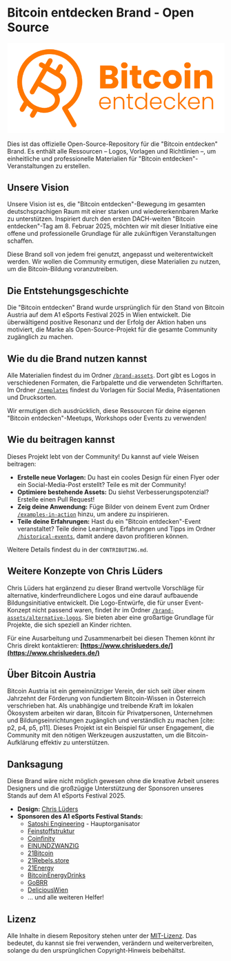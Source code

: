 # Bitcoin entdecken Brand - Open Source

![Bitcoin-Entdecken-Logo-orange](brand-assets/logo/Bitcoin-Entdecken-Logo-orange.png)

Dies ist das offizielle Open-Source-Repository für die "Bitcoin entdecken" Brand. Es enthält alle Ressourcen – Logos, Vorlagen und Richtlinien –, um einheitliche und professionelle Materialien für "Bitcoin entdecken"-Veranstaltungen zu erstellen.

## Unsere Vision

Unsere Vision ist es, die "Bitcoin entdecken"-Bewegung im gesamten deutschsprachigen Raum mit einer starken und wiedererkennbaren Marke zu unterstützen. Inspiriert durch den ersten DACH-weiten "Bitcoin entdecken"-Tag am 8. Februar 2025, möchten wir mit dieser Initiative eine offene und professionelle Grundlage für alle zukünftigen Veranstaltungen schaffen.

Diese Brand soll von jedem frei genutzt, angepasst und weiterentwickelt werden. Wir wollen die Community ermutigen, diese Materialien zu nutzen, um die Bitcoin-Bildung voranzutreiben.

## Die Entstehungsgeschichte

Die "Bitcoin entdecken" Brand wurde ursprünglich für den Stand von Bitcoin Austria auf dem A1 eSports Festival 2025 in Wien entwickelt. Die überwältigend positive Resonanz und der Erfolg der Aktion haben uns motiviert, die Marke als Open-Source-Projekt für die gesamte Community zugänglich zu machen.

## Wie du die Brand nutzen kannst

Alle Materialien findest du im Ordner [`/brand-assets`](/brand-assets). Dort gibt es Logos in verschiedenen Formaten, die Farbpalette und die verwendeten Schriftarten. Im Ordner [`/templates`](/templates) findest du Vorlagen für Social Media, Präsentationen und Drucksorten.

Wir ermutigen dich ausdrücklich, diese Ressourcen für deine eigenen "Bitcoin entdecken"-Meetups, Workshops oder Events zu verwenden!

## Wie du beitragen kannst

Dieses Projekt lebt von der Community! Du kannst auf viele Weisen beitragen:
* **Erstelle neue Vorlagen:** Du hast ein cooles Design für einen Flyer oder ein Social-Media-Post erstellt? Teile es mit der Community!
* **Optimiere bestehende Assets:** Du siehst Verbesserungspotenzial? Erstelle einen Pull Request!
* **Zeig deine Anwendung:** Füge Bilder von deinem Event zum Ordner [`/examples-in-action`](/examples-in-action) hinzu, um andere zu inspirieren.
* **Teile deine Erfahrungen:** Hast du ein "Bitcoin entdecken"-Event veranstaltet? Teile deine Learnings, Erfahrungen und Tipps im Ordner [`/historical-events`](/historical-events), damit andere davon profitieren können.

Weitere Details findest du in der `CONTRIBUTING.md`.

## Weitere Konzepte von Chris Lüders

Chris Lüders hat ergänzend zu dieser Brand wertvolle Vorschläge für alternative, kinderfreundlichere Logos und eine darauf aufbauende Bildungsinitiative entwickelt. Die Logo-Entwürfe, die für unser Event-Konzept nicht passend waren, findet ihr im Ordner [`/brand-assets/alternative-logos`](/brand-assets/alternative-logos). Sie bieten aber eine großartige Grundlage für Projekte, die sich speziell an Kinder richten.

Für eine Ausarbeitung und Zusammenarbeit bei diesen Themen könnt ihr Chris direkt kontaktieren: **[https://www.chrislueders.de/](https://www.chrislueders.de/)**


## Über Bitcoin Austria

Bitcoin Austria ist ein gemeinnütziger Verein, der sich seit über einem Jahrzehnt der Förderung von fundiertem Bitcoin-Wissen in Österreich verschrieben hat. Als unabhängige und treibende Kraft im lokalen Ökosystem arbeiten wir daran, Bitcoin für Privatpersonen, Unternehmen und Bildungseinrichtungen zugänglich und verständlich zu machen [cite: p2, p4, p5, p11]. Dieses Projekt ist ein Beispiel für unser Engagement, die Community mit den nötigen Werkzeugen auszustatten, um die Bitcoin-Aufklärung effektiv zu unterstützen.

## Danksagung

Diese Brand wäre nicht möglich gewesen ohne die kreative Arbeit unseres Designers und die großzügige Unterstützung der Sponsoren unseres Stands auf dem A1 eSports Festival 2025.

* **Design:** [Chris Lüders](https://www.chrislueders.de/)
* **Sponsoren des A1 eSports Festival Stands:**
    * [Satoshi Engineering](https://satoshiengineering.com/en/) - Hauptorganisator
    * [Feinstoffstruktur](https://feinstoffstruktur.com/)
    * [Coinfinity](https://coinfinity.co/)
    * [EINUNDZWANZIG](https://einundzwanzig.space/)
    * [21Bitcoin](https://21bitcoin.app/)
    * [21Rebels.store](https://21rebel.store/)
    * [21Energy](https://21energy.com/)
    * [BitcoinEnergyDrinks](https://shop-energydrink.com/)
    * [GoBRR](https://www.gobrrr.me/)
    * [DeliciousWien](https://delicious-wien.at/)
    * ... und alle weiteren Helfer!


## Lizenz

Alle Inhalte in diesem Repository stehen unter der [MIT-Lizenz](https://opensource.org/licenses/MIT). Das bedeutet, du kannst sie frei verwenden, verändern und weiterverbreiten, solange du den ursprünglichen Copyright-Hinweis beibehältst.